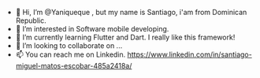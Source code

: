 - 👋 Hi, I’m @Yaniqueque , but my name is Santiago, i'am from Dominican Republic.
- 👀 I’m interested in Software mobile developing. 
- 🌱 I’m currently learning Flutter and Dart. I really like this framework! 
- 💞️ I’m looking to collaborate on ...
- 📫 You can reach me on Linkedin. https://www.linkedin.com/in/santiago-miguel-matos-escobar-485a2418a/

<!---
Yaniqueque/Yaniqueque is a ✨ special ✨ repository because its `README.md` (this file) appears on your GitHub profile.
You can click the Preview link to take a look at your changes.
--->
